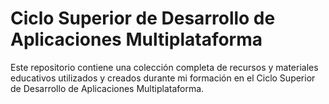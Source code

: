 # Ciclo Superior de Desarrollo de Aplicaciones Multiplataforma

Este repositorio contiene una colección completa de recursos y materiales educativos utilizados y creados durante mi formación en el Ciclo Superior de Desarrollo de Aplicaciones Multiplataforma.
